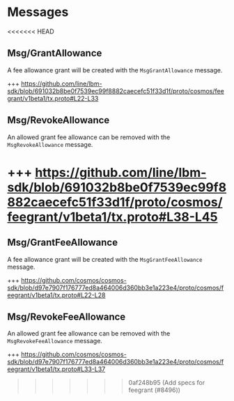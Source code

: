<!--
order: 3
-->

# Messages

<<<<<<< HEAD
## Msg/GrantAllowance

A fee allowance grant will be created with the `MsgGrantAllowance` message.

+++ https://github.com/line/lbm-sdk/blob/691032b8be0f7539ec99f8882caecefc51f33d1f/proto/cosmos/feegrant/v1beta1/tx.proto#L22-L33

## Msg/RevokeAllowance

An allowed grant fee allowance can be removed with the `MsgRevokeAllowance` message.

+++ https://github.com/line/lbm-sdk/blob/691032b8be0f7539ec99f8882caecefc51f33d1f/proto/cosmos/feegrant/v1beta1/tx.proto#L38-L45
=======
## Msg/GrantFeeAllowance

A fee allowance grant will be created with the `MsgGrantFeeAllowance` message.

+++ https://github.com/cosmos/cosmos-sdk/blob/d97e7907f176777ed8a464006d360bb3e1a223e4/proto/cosmos/feegrant/v1beta1/tx.proto#L22-L28

## Msg/RevokeFeeAllowance

An allowed grant fee allowance can be removed with the `MsgRevokeFeeAllowance` message.

+++ https://github.com/cosmos/cosmos-sdk/blob/d97e7907f176777ed8a464006d360bb3e1a223e4/proto/cosmos/feegrant/v1beta1/tx.proto#L33-L37
>>>>>>> 0af248b95 (Add specs for feegrant (#8496))

